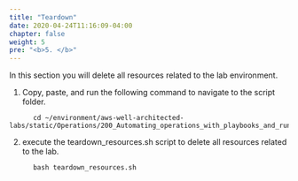 ```yaml
---
title: "Teardown"
date: 2020-04-24T11:16:09-04:00
chapter: false
weight: 5
pre: "<b>5. </b>"
---
```


In this section you will delete all resources related to the lab environment.

1. Copy, paste, and run the following command to navigate to the script folder.

```
      cd ~/environment/aws-well-architected-labs/static/Operations/200_Automating_operations_with_playbooks_and_runbooks/Code/scripts/
```

2. execute the teardown_resources.sh script to delete all resources related to the lab.
```
      bash teardown_resources.sh
```

